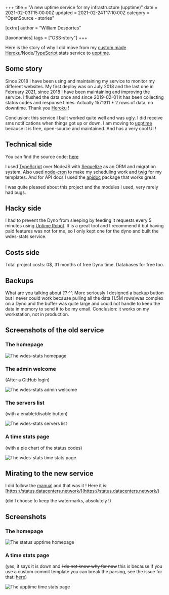 +++
title = "A new uptime service for my infrastructure (upptime)"
date = 2021-02-03T15:00:00Z
updated = 2021-02-24T17:10:00Z
category = "OpenSource - stories"

[extra]
author = "William Desportes"

[taxonomies]
tags = ["OSS-story"]
+++

Here is the story of why I did move from my [custom made](https://github.com/wdes/stats) [Heroku](https://heroku.com)/Node/[TypeScript](https://www.typescriptlang.org/) stats service to [upptime](https://upptime.js.org/).

<!-- more -->

## Some story

Since 2018 I have been using and maintaining my service to monitor my different websites.
My first deploy was on July 2018 and the last one in February 2021, since 2018 I have been maintaining and improving the service.
I flushed the data once and since 2019-02-01 it has been collecting status codes and response times.
Actually 1571311 * 2 rows of data, no downtime. Thank you [Heroku](https://heroku.com) !

Conclusion: this service I built worked quite well and was ugly. I did receive sms notifications when things got up or down.
I am moving to [upptime](https://upptime.js.org/) because it is free, open-source and maintained. And has a very cool UI !

## Technical side

You can find the source code: [here](https://github.com/wdes/stats)

I used [TypeScript](https://www.typescriptlang.org/) over NodeJS with [Sequelize](https://sequelize.org/) as an ORM and migration system.
Also used [node-cron](https://www.npmjs.com/package/node-cron) to make my scheduling work and [twig](https://www.npmjs.com/package/twig) for my templates. And for API docs I used the [apidoc](https://www.npmjs.com/package/apidoc) package that works great.

I was quite pleased about this project and the modules I used, very rarely had bugs.

## Hacky side

I had to prevent the Dyno from sleeping by feeding it requests every 5 minutes using [Uptime Robot](https://uptimerobot.com/).
It is a great tool and I recommend it but having paid features was not for me, so I only kept one for the dyno and built the wdes-stats service.

## Costs side

Total project costs: 0$, 31 months of free Dyno time. Databases for free too.

## Backups

What are you talking about ?? ^^. More seriously I designed a backup button but I never could work because pulling all the data (1.5M rows)was complex on a Dyno and the buffer was quite large and could not handle to keep the data in memory to send it to be my email.
Conclusion: it works on my workstation, not in production.

## Screenshots of the old service

### The homepage

![The wdes-stats homepage](../screenshots/Accueil__wdes-stats___210203_004.jpg "The wdes-stats homepage")

### The admin welcome

(After a GitHub login)

![The wdes-stats admin welcome](../screenshots/Administration___wdes-stats___210203_002.jpg "The wdes-stats admin welcome")

### The servers list

(with a enable/disable button)

![The wdes-stats servers list](../screenshots/Administration___Serveurs___wdes-stats___210203_003.jpg "The wdes-stats servers list")

### A time stats page

(with a pie chart of the status codes)

![The wdes-stats time stats page](../screenshots/Statistiques_de_temps_du_serveur__wdes-stats___210203_005.jpg "The wdes-stats time stats page")

## Mirating to the new service

I did follow the [manual](https://upptime.js.org/docs/get-started) and that was it !
Here it is: [https://status.datacenters.network/](https://status.datacenters.network/)

(did I choose to keep the watermarks, absolutely !)

## Screenshots

### The homepage

![The status upptime homepage](../screenshots/Home_status_Datacenters_network_210203_007.jpg "The upptime homepage")

### A time stats page

(yes, it says it is down and ~~I do not know why for now~~ this is because if you use a custom commit template you can break the parsing, see the issue for that: [here](https://github.com/upptime/upptime/issues/268))

![The upptime time stats page](../screenshots/Server_stats_status_Datacenters_network_210203_008.jpg "The upptime time stats page")
